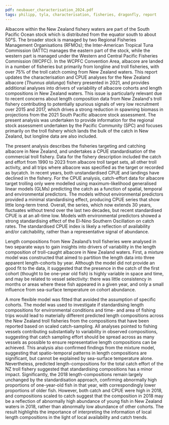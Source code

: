 ```yaml
---
pdf: neubauer_characterisation_2024.pdf
tags: philipp, tyla, characterisation, fisheries, dragonfly, report
---
```

Albacore within the New Zealand fishery waters are part of the South Pacific Ocean stock which isdistributed from the equator south to about 50°S. The broader stock is managed by two Regional FisheriesManagement Organisations (RFMOs); the Inter-American Tropical Tuna Commission (IATTC) managesthe eastern part of the stock, while the western part is managed under the Western and Central PacificFisheries Commission (WCPFC). In the WCPFC Convention Area, albacore are landed in a numberof fisheries but primarily from longline and troll fisheries, with over 75% of the troll catch comingfrom New Zealand waters. This report updates the characterisation and CPUE analyses for the NewZealand albacore (*Thunnus alalunga*) fishery presented in 2021, and provides additional analyses intodrivers of variability of albacore cohorts and length compositions in New Zealand waters. This issueis particularly relevant due to recent concerns about length composition data from New Zealand's trollfishery contributing to potentially spurious signals of very low recruitment over 2015 and 2017, whichdrives a strong reduction in spawning biomass in projections from the 2021 South Pacific albacore stockassessment. The present analysis was undertaken to provide information for the regional stock assessmentundertaken by the Pacific Community (SPC) and focuses primarily on the troll fishery which lands thebulk of the catch in New Zealand, but longline data are also included.

The present analysis describes the fisheries targeting and catching albacore in New Zealand, andundertakes a CPUE standardisation of the commercial troll fishery. Data for the fishery descriptionincluded the catch and effort from 1990 to 2023 from albacore troll target sets, all other troll activity,and all trips where albacore was specified as the target or recorded as bycatch. In recent years, bothunstandardised CPUE and landings have declined in the fishery. For the CPUE analysis, catch-effortdata for albacore target trolling only were modelled using maximum-likelihood generalised linearmodels (GLMs) predicting the catch as a function of spatial, temporal and environmental predictors.The models without environmental predictors provided a minimal standardising effect, producingCPUE series that show little long-term trend. Overall, the series, which now extends 30 years,fluctuates without trend over the last two decades, but recent standardised CPUE is at an all-time low.Models with environmental predictors showed a strong standardising effect of the El-Nino SouthernOscillation on catch rates. The standardised CPUE index is likely a reflection of availability and/orcatchability, rather than a representative signal of abundance.

Length compositions from New Zealand’s troll fisheries were analysed in two separate ways to gaininsights into drivers of variability in the length composition of troll-caught albacore in New Zealandwaters. First, a mixture model was constructed that aimed to partition the length data into three apparentlength-cohorts by year. Although the model did not provide an good fit to the data, it suggested thatthe presence in the catch of the first cohort (thought to be one-year old fish) is highly variable in spaceand time, and may be related to vessel selectivity: there was little consistency in months or areas wherethese fish appeared in a given year, and only a small influence from sea-surface temperature on cohortabundance.

A more flexible model was fitted that avoided the assumption of specific cohorts. The model was usedto investigate if standardising length compositions for environmental conditions and time- and area offishing trips would lead to materially different predicted length compositions across the New Zealandtroll fisheries from the compositions that have been reported based on scaled catch-sampling. Allanalyses pointed to fishing vessels contributing substantially to variability in observed compositions,suggesting that catch sampling effort should be spread across as many vessels as possible to ensure
representative length compositions can be achieved. This analysis also confirmed findings from themixture model, suggesting that spatio-temporal patterns in length compositions are significant, butcannot be explained by sea-surface temperature alone. Nevertheless, predicted length-compositions forthe total catch effort of the NZ troll fishery suggested that standardising compositions has a minorimpact. Significantly, the 2018 length-compositions remain largely unchanged by the standardisationapproach, confirming abnormally high proportions of one-year-old fish in that year, withcorrespondingly lower proportions of older fish. However, both catch and CPUE were high in 2018,and compositions scaled to catch suggest that the composition in 2018 may be a reflection ofabnormally high abundance of young fish in New Zealand waters in 2018, rather than abnormally lowabundance of other cohorts. The result highlights the importance of interpreting the information of locallength compositions in the light of local availability and catch trends.